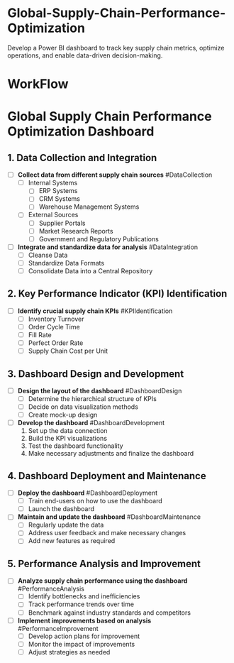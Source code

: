 # Global-Supply-Chain-Performance-Optimization
Develop a Power BI dashboard to track key supply chain metrics, optimize operations, and enable data-driven decision-making.
# WorkFlow
# Global Supply Chain Performance Optimization Dashboard

## 1. Data Collection and Integration

- [ ] **Collect data from different supply chain sources** #DataCollection
  - [ ] Internal Systems
    - [ ] ERP Systems
    - [ ] CRM Systems
    - [ ] Warehouse Management Systems
  - [ ] External Sources
    - [ ] Supplier Portals
    - [ ] Market Research Reports
    - [ ] Government and Regulatory Publications
        
- [ ] **Integrate and standardize data for analysis** #DataIntegration
  - [ ] Cleanse Data
  - [ ] Standardize Data Formats
  - [ ] Consolidate Data into a Central Repository

## 2. Key Performance Indicator (KPI) Identification

- [ ] **Identify crucial supply chain KPIs** #KPIIdentification
  - [ ] Inventory Turnover
  - [ ] Order Cycle Time
  - [ ] Fill Rate
  - [ ] Perfect Order Rate
  - [ ] Supply Chain Cost per Unit

## 3. Dashboard Design and Development

- [ ] **Design the layout of the dashboard** #DashboardDesign
  - [ ] Determine the hierarchical structure of KPIs
  - [ ] Decide on data visualization methods
  - [ ] Create mock-up design
        
- [ ] **Develop the dashboard** #DashboardDevelopment
  1. Set up the data connection
  2. Build the KPI visualizations
  3. Test the dashboard functionality
  4. Make necessary adjustments and finalize the dashboard

## 4. Dashboard Deployment and Maintenance

- [ ] **Deploy the dashboard** #DashboardDeployment
  - [ ] Train end-users on how to use the dashboard
  - [ ] Launch the dashboard
        
- [ ] **Maintain and update the dashboard** #DashboardMaintenance
  - [ ] Regularly update the data
  - [ ] Address user feedback and make necessary changes
  - [ ] Add new features as required

## 5. Performance Analysis and Improvement

- [ ] **Analyze supply chain performance using the dashboard** #PerformanceAnalysis
  - [ ] Identify bottlenecks and inefficiencies
  - [ ] Track performance trends over time
  - [ ] Benchmark against industry standards and competitors
        
- [ ] **Implement improvements based on analysis** #PerformanceImprovement
  - [ ] Develop action plans for improvement
  - [ ] Monitor the impact of improvements
  - [ ] Adjust strategies as needed
